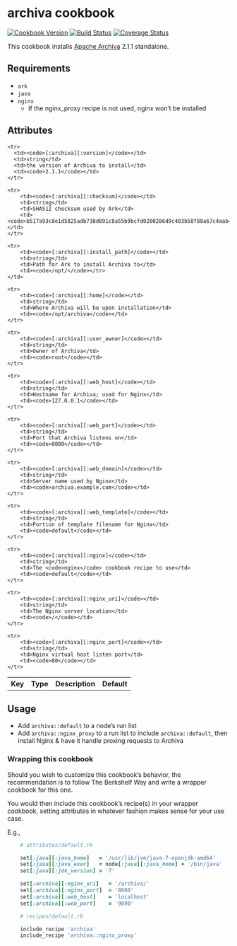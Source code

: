 # archiva cookbook

[![Cookbook Version](https://img.shields.io/cookbook/v/archiva.svg?style=flat)](https://supermarket.getchef.com/cookbooks/archiva)
[![Build Status](http://img.shields.io/travis/evertrue/archiva-cookbook.svg?style=flat)](https://travis-ci.org/evertrue/archiva-cookbook)
[![Coverage Status](https://img.shields.io/coveralls/evertrue/archiva-cookbook.svg?style=flat)](https://coveralls.io/r/evertrue/archiva-cookbook?branch=master)

This cookbook installs [Apache Archiva](http://archiva.apache.org) 2.1.1 standalone.

## Requirements

* `ark`
* `java`
* `nginx`
    - If the nginx_proxy recipe is not used, nginx won’t be installed

## Attributes

<table>
    <tr>
        <th>Key</th>
        <th>Type</th>
        <th>Description</th>
        <th>Default</th>
    </tr>

    <tr>
      <td><code>[:archiva][:version]</code></td>
      <td>string</td>
      <td>the version of Archiva to install</td>
      <td><code>2.1.1</code></td>
    </tr>

    <tr>
        <td><code>[:archiva][:checksum]</code></td>
        <td>string</td>
        <td>SHA512 checksum used by Ark</td>
        <td><code>b517a93c8e1d5825adb738d091c8a55b9bcfd0200286d9c403b58f88a67c4aab</code></td>
    </tr>

    <tr>
        <td><code>[:archiva][:install_path]</code></td>
        <td>string</td>
        <td>Path for Ark to install Archiva to</td>
        <td><code>/opt/</code></tr>
    </td>

    <tr>
        <td><code>[:archiva][:home]</code></td>
        <td>string</td>
        <td>Where Archiva will be upon installation</td>
        <td><code>/opt/archiva</code></td>
    </tr>

    <tr>
        <td><code>[:archiva][:user_owner]</code></td>
        <td>string</td>
        <td>Owner of Archiva</td>
        <td><code>root</code></td>
    </tr>

    <tr>
        <td><code>[:archiva][:web_host]</code></td>
        <td>string</td>
        <td>Hostname for Archiva; used for Nginx</td>
        <td><code>127.0.0.1</code></td>
    </tr>

    <tr>
        <td><code>[:archiva][:web_port]</code></td>
        <td>string</td>
        <td>Port that Archiva listens on</td>
        <td><code>8080</code></td>
    </tr>

    <tr>
        <td><code>[:archiva][:web_domain]</code></td>
        <td>string</td>
        <td>Server name used by Nginx</td>
        <td><code>archiva.example.com</code></td>
    </tr>

    <tr>
        <td><code>[:archiva][:web_template]</code></td>
        <td>string</td>
        <td>Portion of template filename for Nginx</td>
        <td><code>default</code></td>
    </tr>

    <tr>
        <td><code>[:archiva][:nginx]</code></td>
        <td>string</td>
        <td>The <code>nginx</code> cookbook recipe to use</td>
        <td><code>default</code></td>
    </tr>

    <tr>
        <td><code>[:archiva][:nginx_uri]</code></td>
        <td>string</td>
        <td>The Nginx server location</td>
        <td><code>/</code></td>
    </tr>

    <tr>
        <td><code>[:archiva][:nginx_port]</code></td>
        <td>string</td>
        <td>Nginx virtual host listen port</td>
        <td><code>80</code></td>
    </tr>
</table>

## Usage

* Add `archiva::default` to a node’s run list
* Add `archiva::nginx_proxy` to a run list to include `archiva::default`, then install Nginx & have it handle proxing requests to Archiva

### Wrapping this cookbook

Should you wish to customize this cookbook’s behavior, the recommendation is to follow The Berkshelf Way and write a wrapper cookbook for this one.

You would then include this cookbook’s recipe(s) in your wrapper cookbook, setting attributes in whatever fashion makes sense for your use case.

E.g.,

```ruby
    # attributes/default.rb

    set[:java][:java_home]   = '/usr/lib/jvm/java-7-openjdk-amd64'
    set[:java][:java_exec]   = node[:java][:java_home] + '/bin/java'
    set[:java][:jdk_version] = '7'

    set[:archiva][:nginx_uri]   = '/archiva/'
    set[:archiva][:nginx_port]  = '8080'
    set[:archiva][:web_host]    = 'localhost'
    set[:archiva][:web_port]    = '9090'

    # recipes/default.rb

    include_recipe 'archiva'
    include_recipe 'archiva::nginx_proxy'
```
